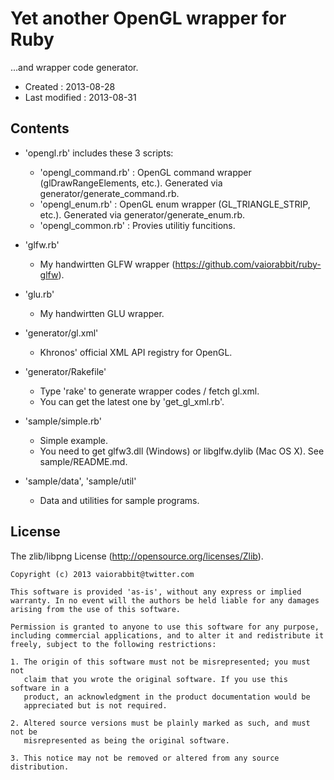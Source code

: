 <!-- -*- mode:markdown; coding:utf-8; -*- -->

# Yet another OpenGL wrapper for Ruby #

...and wrapper code generator.

*   Created : 2013-08-28
*   Last modified : 2013-08-31

## Contents ##

*   'opengl.rb' includes these 3 scripts:
	*   'opengl_command.rb' : OpenGL command wrapper (glDrawRangeElements, etc.). Generated via generator/generate_command.rb.
	*   'opengl_enum.rb' : OpenGL enum wrapper (GL_TRIANGLE_STRIP, etc.). Generated via generator/generate_enum.rb.
	*   'opengl_common.rb' : Provies utilitiy funcitions.

* 'glfw.rb'
	* My handwirtten GLFW wrapper (https://github.com/vaiorabbit/ruby-glfw).

* 'glu.rb'
	* My handwirtten GLU wrapper.

*   'generator/gl.xml'
	*   Khronos' official XML API registry for OpenGL.

*   'generator/Rakefile'
	*   Type 'rake' to generate wrapper codes / fetch gl.xml.
	*   You can get the latest one by 'get_gl_xml.rb'.

*   'sample/simple.rb'
	*   Simple example.
	*   You need to get glfw3.dll (Windows) or libglfw.dylib (Mac OS X). See sample/README.md.

*   'sample/data', 'sample/util'
	*   Data and utilities for sample programs.

## License ##

The zlib/libpng License (http://opensource.org/licenses/Zlib).

    Copyright (c) 2013 vaiorabbit@twitter.com

    This software is provided 'as-is', without any express or implied
    warranty. In no event will the authors be held liable for any damages
    arising from the use of this software.

    Permission is granted to anyone to use this software for any purpose,
    including commercial applications, and to alter it and redistribute it
    freely, subject to the following restrictions:

    1. The origin of this software must not be misrepresented; you must not
       claim that you wrote the original software. If you use this software in a
       product, an acknowledgment in the product documentation would be
       appreciated but is not required.

    2. Altered source versions must be plainly marked as such, and must not be
       misrepresented as being the original software.

    3. This notice may not be removed or altered from any source distribution.
